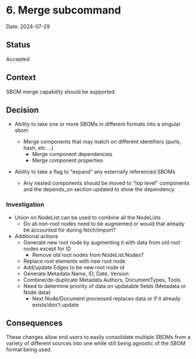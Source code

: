 <!--
This is a template for [Documenting Architecture Decisions - Michael Nygard](https://cognitect.com/blog/2011/11/15/documenting-architecture-decisions).

You can use [adr-tools](https://github.com/npryce/adr-tools) for managing the ADR files.

In each ADR file, write the following sections.
-->
# 6. Merge subcommand

Date: 2024-07-29

## Status
<!--
A decision may be "proposed" if the project stakeholders haven't agreed with it yet, or "accepted" once it is agreed.
If a later ADR changes or reverses a decision, it may be marked as "deprecated" or "superseded" with a reference to
its replacement.
-->
Accepted

## Context
<!--
This section describes the forces at play, including technological, political, social, and project local. These forces
are probably in tension, and should be called out as such. The language in this section is value-neutral. It is simply
describing facts.
-->
SBOM merge capability should be supported.

## Decision
<!--
This section describes our response to these forces. It is stated in full sentences, with active voice. "We will …"
-->
- Ability to take one or more SBOMs in different formats into a singular sbom
  - Merge components that may match on different identifiers (purls, hash, etc …)
    - Merge component dependencies
    - Merge component properties

- Ability to take a flag to "expand" any externally referenced SBOMs
  - Any nested components should be moved to "top level" components and the depends_on section updated to show the dependency.

### Investigation

- Union on NodeList can be used to combine all the NodeLists
  - Do all non-root nodes need to be augmented or would that already be accounted for during fetch/import?
- Additional actions
  - Generate new root node by augmenting it with data from old root nodes except for ID
    - Remove old root nodes from NodeList.Nodes?
  - Replace root elements with new root node
  - Add/update Edges to be new root node id
  - Generate Metadata Name, ID, Date, Version
  - Combine/de-duplicate Metadata Authors, DocumentTypes, Tools
  - Need to determine priority of data on updatable fields (Metadata or Node data)
    - Next Node/Document processed replaces data or if it already exists/don't update

## Consequences
<!--
This section describes the resulting context, after applying the decision. All consequences should be listed here, not
just the "positive" ones. A particular decision may have positive, negative, and neutral consequences, but all of them
affect the team and project in the future.
-->

These changes allow end users to easily consolidate multiple SBOMs from a variety of different sources into one while still being agnostic of the SBOM format being used.
